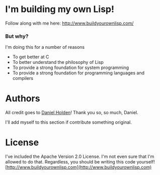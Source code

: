 # I'm building my own Lisp!
Follow along with me here: http://www.buildyourownlisp.com/

### But why?
I'm doing this for a number of reasons

* To get better at C
* To better understand the philosophy of Lisp
* To provide a strong foundation for system programming
* To provide a strong foundation for programming languages and compilers

# Authors

All credit goes to [Daniel Holden](https://github.com/orangeduck)! Thank you so, so much, Daniel.

I'll add myself to this section if contribute something original.

# License

I've included the Apache Version 2.0 License. I'm not even sure that I'm allowed to do that. Regardless, you should be writing this code yourself! [http://www.buildyourownlisp.com](http://www.buildyourownlisp.com)